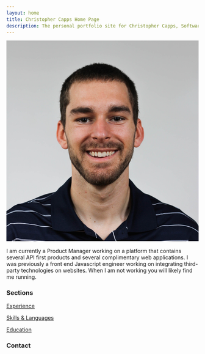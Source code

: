```yaml
---
layout: home
title: Christopher Capps Home Page
description: The personal portfolio site for Christopher Capps, Software Engineer in the Charlotte, NC area
---
```

![Professional Headshot](assets/images/crc.jpg)

I am currently a Product Manager working on a platform that contains several API first products and several complimentary web applications. I was previously a front end Javascript engineer working on integrating third-party technologies on websites. When I am not working you will likely find me running.

### Sections

[Experience](/experience)

[Skills & Languages](/skills)

[Education](/education)

### Contact
